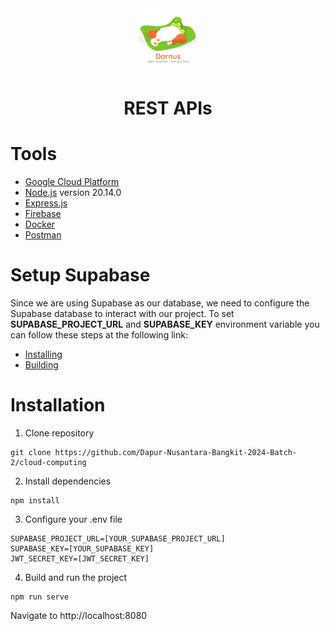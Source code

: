 <div align="center">
  <img src="https://github.com/Dapur-Nusantara-Bangkit-2024-Batch-2/.github/blob/main/profile/assets/logodarnus%201.png" alt="Logo Darnus" style="width: 20%;">
  <h1>REST APIs</h1>
</div>

# Tools
- [Google Cloud Platform](https://cloud.google.com/)
- [Node.js](https://nodejs.org/en) version 20.14.0
- [Express.js](https://expressjs.com/)
- [Firebase](https://supabase.com/)
- [Docker](https://www.docker.com/)
- [Postman](https://www.postman.com/)

# Setup Supabase
Since we are using Supabase as our database, we need to configure the Supabase database to interact with our project. To set **SUPABASE_PROJECT_URL** and **SUPABASE_KEY** environment variable you can follow these steps at the following link: 
- [Installing](https://supabase.com/docs/reference/javascript/installing)
- [Building](https://medium.com/@heshramsis/building-a-crud-app-with-supabase-and-express-a-step-by-step-guide-for-junior-developers-81456b850910)

# Installation
1. Clone repository
```
git clone https://github.com/Dapur-Nusantara-Bangkit-2024-Batch-2/cloud-computing
```
2. Install dependencies
```
npm install
```
3. Configure your .env file
```
SUPABASE_PROJECT_URL=[YOUR_SUPABASE_PROJECT_URL]
SUPABASE_KEY=[YOUR_SUPABASE_KEY]
JWT_SECRET_KEY=[JWT_SECRET_KEY]
```
4. Build and run the project
```
npm run serve
```
Navigate to http://localhost:8080
